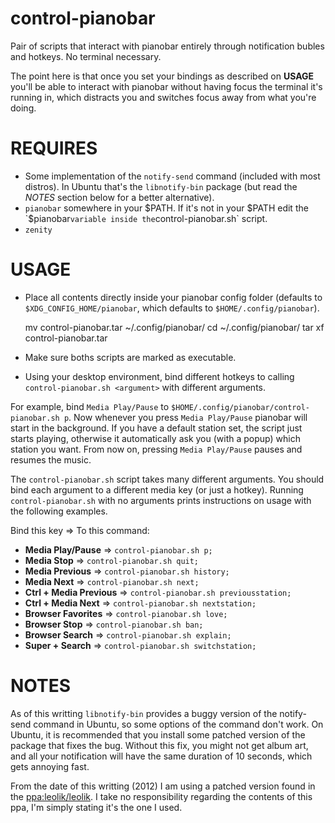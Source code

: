 control-pianobar
================

Pair of scripts that interact with pianobar entirely through
notification bubles and hotkeys. No terminal necessary.

The point here is that once you set your bindings as described on
**USAGE** you'll be able to interact with pianobar without having
focus the terminal it's running in, which distracts you and switches
focus away from what you're doing.

REQUIRES
============

 - Some implementation of the `notify-send` command (included with
   most distros). In Ubuntu that's the `libnotify-bin` package (but read
   the *NOTES* section below for a better alternative).
 - `pianobar` somewhere in your $PATH. If it's not in your $PATH edit
   the `$pianobar` variable inside the `control-pianobar.sh` script.
 - `zenity`

USAGE
============

 - Place all contents directly inside your pianobar config folder
   (defaults to `$XDG_CONFIG_HOME/pianobar`, which defaults to
   `$HOME/.config/pianobar`).

	mv control-pianobar.tar ~/.config/pianobar/
	cd ~/.config/pianobar/
	tar xf control-pianobar.tar
	
 - Make sure boths scripts are marked as executable.   
 - Using your desktop environment, bind different hotkeys to calling
   `control-pianobar.sh <argument>` with different arguments.
   
For example, bind `Media Play/Pause` to
`$HOME/.config/pianobar/control-pianobar.sh p`. Now whenever you press
`Media Play/Pause` pianobar will start in the background. If you have
a default station set, the script just starts playing, otherwise it
automatically ask you (with a popup) which station you want. From now
on, pressing `Media Play/Pause` pauses and resumes the music.
 
The `control-pianobar.sh` script takes many different arguments. You
should bind each argument to a different media key (or just a
hotkey). Running `control-pianobar.sh` with no arguments prints
instructions on usage with the following examples.

Bind this key => To this command:
 - **Media Play/Pause** => `control-pianobar.sh p;`
 - **Media Stop** => `control-pianobar.sh quit;`
 - **Media Previous** => `control-pianobar.sh history;`
 - **Media Next** => `control-pianobar.sh next;`
 - **Ctrl + Media Previous** => `control-pianobar.sh previousstation;`
 - **Ctrl + Media Next** => `control-pianobar.sh nextstation;`
 - **Browser Favorites** => `control-pianobar.sh love;`
 - **Browser Stop** => `control-pianobar.sh ban;`
 - **Browser Search** => `control-pianobar.sh explain;`
 - **Super + Search** => `control-pianobar.sh switchstation;`


NOTES
============

As of this writting `libnotify-bin` provides a buggy version of the
notify-send command in Ubuntu, so some options of the command don't
work. On Ubuntu, it is recommended that you install some patched
version of the package that fixes the bug. Without this fix, you might
not get album art, and all your notification will have the same
duration of 10 seconds, which gets annoying fast.

From the date of this writting (2012) I am using a patched version
found in the
[ppa:leolik/leolik](http://www.webupd8.org/2010/05/finally-easy-way-to-customize-notify.html).
I take no responsibility regarding the contents of this ppa, I'm
simply stating it's the one I used.

